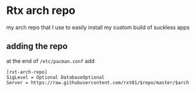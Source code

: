 # Rtx arch repo

my arch repo that I use to easily install my custom build of suckless apps

## adding the repo
at the end of `/etc/pacman.conf` add
```
[rxt-arch-repo]
SigLevel = Optional DatabaseOptional
Server = https://raw.githubusercontent.com/rxt01/$repo/master/$arch
```
